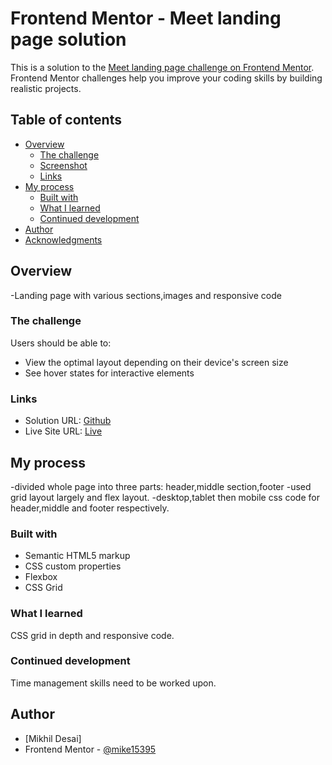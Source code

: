 # Frontend Mentor - Meet landing page solution

This is a solution to the [Meet landing page challenge on Frontend Mentor](https://www.frontendmentor.io/challenges/meet-landing-page-rbTDS6OUR). Frontend Mentor challenges help you improve your coding skills by building realistic projects. 

## Table of contents

- [Overview](#overview)
  - [The challenge](#the-challenge)
  - [Screenshot](#screenshot)
  - [Links](#links)
- [My process](#my-process)
  - [Built with](#built-with)
  - [What I learned](#what-i-learned)
  - [Continued development](#continued-development)
- [Author](#author)
- [Acknowledgments](#acknowledgments)



## Overview
-Landing page with various sections,images and responsive code 
### The challenge

Users should be able to:

- View the optimal layout depending on their device's screen size
- See hover states for interactive elements



### Links

- Solution URL: [Github ](https://github.com/mike15395/meet-landing-page-challenge/blob/master/starter-code/index.html)
- Live Site URL: [Live](https://your-live-site-url.com)

## My process

-divided whole page into three parts: header,middle section,footer
-used grid layout largely and flex layout.
-desktop,tablet then mobile css code for header,middle and footer respectively.

### Built with

- Semantic HTML5 markup
- CSS custom properties
- Flexbox
- CSS Grid


### What I learned

CSS grid in depth and responsive code.

### Continued development

Time management skills need to be worked upon.


## Author

-  [Mikhil Desai]
- Frontend Mentor - [@mike15395](https://www.frontendmentor.io/profile/mike15395)


